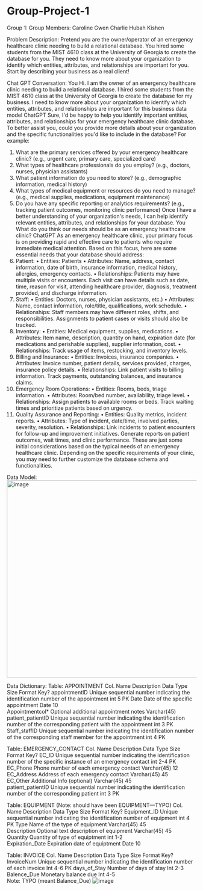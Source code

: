# Group-Project-1
Group 1: 
Group Members: 
Caroline 
Gwen
Charlie
Hubah 
Kishen

Problem Description: 
Pretend you are the owner/operator of an emergency healthcare clinic needing to build a relational database. You hired some students from the MIST 4610 class at the University of Georgia to create the database for you. They need to know more about your organization to identify which entities, attributes, and relationships are important for you. Start by describing your business as a real client!

Chat GPT Conversation: 
You
Hi. I am the owner of an emergency healthcare clinic needing to build a relational database. I hired some students from the MIST 4610 class at the University of Georgia to create the database for my business. I need to know more about your organization to identify which entities, attributes, and relationships are important for this business data model
ChatGPT
Sure, I'd be happy to help you identify important entities, attributes, and relationships for your emergency healthcare clinic database. To better assist you, could you provide more details about your organization and the specific functionalities you'd like to include in the database? For example:
1.	What are the primary services offered by your emergency healthcare clinic? (e.g., urgent care, primary care, specialized care)
2.	What types of healthcare professionals do you employ? (e.g., doctors, nurses, physician assistants)
3.	What patient information do you need to store? (e.g., demographic information, medical history)
4.	What types of medical equipment or resources do you need to manage? (e.g., medical supplies, medications, equipment maintenance)
5.	Do you have any specific reporting or analytics requirements? (e.g., tracking patient outcomes, monitoring clinic performance)
Once I have a better understanding of your organization's needs, I can help identify relevant entities, attributes, and relationships for your database.
You
What do you think our needs should be as an emergency healthcare clinic?
ChatGPT
As an emergency healthcare clinic, your primary focus is on providing rapid and effective care to patients who require immediate medical attention. Based on this focus, here are some essential needs that your database should address:
1.	Patient:
•	Entities: Patients
•	Attributes: Name, address, contact information, date of birth, insurance information, medical history, allergies, emergency contacts.
•	Relationships: Patients may have multiple visits or encounters. Each visit can have details such as date, time, reason for visit, attending healthcare provider, diagnosis, treatment provided, and discharge information.
2.	Staff:
•	Entities: Doctors, nurses, physician assistants, etc.)
•	Attributes: Name, contact information, role/title, qualifications, work schedule.
•	Relationships: Staff members may have different roles, shifts, and responsibilities. Assignments to patient cases or visits should also be tracked.
3.	Inventory:
•	Entities: Medical equipment, supplies, medications.
•	Attributes: Item name, description, quantity on hand, expiration date (for medications and perishable supplies), supplier information, cost.
•	Relationships: Track usage of items, restocking, and inventory levels.
4.	Billing and Insurance:
•	Entities: Invoices, insurance companies.
•	Attributes: Invoice number, patient details, services provided, charges, insurance policy details.
•	Relationships: Link patient visits to billing information. Track payments, outstanding balances, and insurance claims.
5.	Emergency Room Operations:
•	Entities: Rooms, beds, triage information.
•	Attributes: Room/bed number, availability, triage level.
•	Relationships: Assign patients to available rooms or beds. Track waiting times and prioritize patients based on urgency.
6.	Quality Assurance and Reporting:
•	Entities: Quality metrics, incident reports.
•	Attributes: Type of incident, date/time, involved parties, severity, resolution.
•	Relationships: Link incidents to patient encounters for follow-up and improvement initiatives. Generate reports on patient outcomes, wait times, and clinic performance.
These are just some initial considerations based on the typical needs of an emergency healthcare clinic. Depending on the specific requirements of your clinic, you may need to further customize the database schema and functionalities.

Data Model:
<img width="524" alt="image" src="https://github.com/carolinetcooper6/Group-Project-1/assets/165078010/ce14e66b-445a-45e9-822c-949a1777c13a">

Data Dictionary: 
Table: APPOINTMENT
Col. Name	Description	Data Type	Size	Format	Key?
appointmentID	Unique sequential number indicating the identification number of the appointment	int	5		PK
Date	Date of the specific appointment	Date	10		
Appointmentcol*	Optional additional appointment notes	Varchar(45)			
patient_patientID	Unique sequential number indicating the identification number of the corresponding patient with the appointment	int	3		PK
Staff_staffID	Unique sequential number indicating the identification number of the corresponding staff member for the appointment	int	4		PK

 Table: EMERGENCY_CONTACT
Col. Name	Description	Data Type	Size	Format	Key?
EC_ID	Unique sequential number indicating the identification number of the specific instance of an emergency contact	int	2-4		PK
EC_Phone	Phone number of each emergency contact	Varchar(45)	12		
EC_Address	Address of each emergency contact	Varchar(45)	45		
EC_Other	Additional Info (optional)	Varchar(45)	45		
patient_patientID	Unique sequential number indicating the identification number of the corresponding patient 	int	3		PK





Table: EQUIPMENT (Note: should have been EQUIPMENT—TYPO)
Col. Name	Description	Data Type	Size	Format	Key?
Equipment_ID	Unique sequential number indicating the identification number of equipment	int	4		PK
Type	Name of the type of equipment	Varchar(45)	45		
Description	Optional text description of equipment	Varchar(45)	45		
Quantity	Quantity of type of equiptment	int	1-2		
Expiration_Date	Expiration date of equiptment	Date	10		

Table: INVOICE
Col. Name	Description	Data Type	Size	Format	Key?
InvoiceNum	Unique sequential number indicating the identification number of each invoice	Int	4-6		PK
days_of_Stay	Number of days of stay	Int	2-3		
Balence_Due	Monetary balance due	Int	4-5		
Note: TYPO (meant Balance_Due)
![image](https://github.com/carolinetcooper6/Group-Project-1/assets/165078010/efbcf7b2-112c-4103-b093-bd4d48de85e8)


